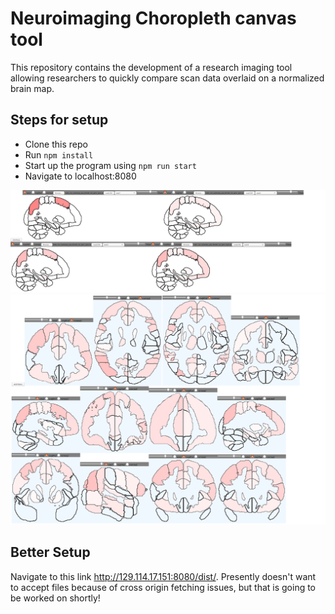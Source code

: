 # Neuroimaging Choropleth canvas tool

This repository contains the development of a research imaging tool allowing researchers to quickly compare scan data overlaid on a normalized brain map.

## Steps for setup

* Clone this repo
* Run ```npm install```
* Start up the program using ```npm run start```
* Navigate to localhost:8080

![](updated.png)
![](test.png)

## Better Setup

Navigate to this link http://129.114.17.151:8080/dist/. Presently doesn't want to accept files because of cross origin fetching issues, but that is going to be worked on shortly!
